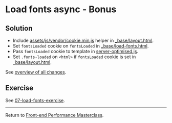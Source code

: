 # Load fonts async - Bonus

## Solution

* Include [assets/js/vendor/cookie.min.js](src/optimised/assets/js/vendor/cookie.min.js) helper in [_base/layout.html](src/optimised/_base/layout.html).
* Set `fontsLoaded` cookie on `fontsLoaded` in [_base/load-fonts.html](src/optimised/_base/load-fonts.html).
* Pass `fontsLoaded` cookie to template in [server-optimised.js](server-optimised.js).
* Set `.fonts-loaded` on `<html>` if `fontsLoaded` cookie is set in [_base/layout.html](src/optimised/_base/layout.html).

See [overview of all changes](https://github.com/voorhoede/front-end-performance-masterclass/commit/3fef23121f8f363dc946c706d98c88312eb5007f).


## Exercise

See [07-load-fonts-exercise](https://github.com/voorhoede/front-end-performance-masterclass/tree/07-load-fonts-exercise).

---

Return to [Front-end Performance Masterclass](https://github.com/voorhoede/front-end-performance-masterclass).